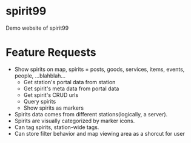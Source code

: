 # spirit99
Demo website of spirit99

# Feature Requests
* Show spirits on map, spirits = posts, goods, services, items, events, people, ...blahblah...
  * Get station's portal data from station
  * Get spirit's meta data from portal data
  * Get spirit's CRUD urls
  * Query spirits
  * Show spirits as markers
* Spirits data comes from different stations(logically, a server).
* Spirits are visually categorized by marker icons.
* Can tag spirits, station-wide tags.
* Can store filter behavior and map viewing area as a shorcut for user
